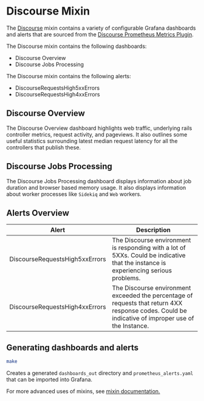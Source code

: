 # Discourse Mixin

The [Discourse](https://meta.discourse.org/) mixin contains a variety of configurable Grafana dashboards and alerts that are sourced from the [Discourse Prometheus Metrics Plugin](https://github.com/discourse/discourse-prometheus).

The Discourse mixin contains the following dashboards:

- Discourse Overview
- Discourse Jobs Processing

The Discourse mixin contains the following alerts:

- DiscourseRequestsHigh5xxErrors
- DiscourseRequestsHigh4xxErrors

## Discourse Overview

The Discourse Overview dashboard highlights web traffic, underlying rails controller metrics, request activity, and pageviews. It also outlines some useful statistics surrounding latest median request latency for all the controllers that publish these.

## Discourse Jobs Processing

The Discourse Jobs Processing dashboard displays information about job duration and browser based memory usage. It also displays information about worker processes like `Sidekiq` and `Web` workers.

## Alerts Overview

| Alert                     | Description                                                                                                                                        |
| ------------------------- | -------------------------------------------------------------------------------------------------------------------------------------------------- |
| DiscourseRequestsHigh5xxErrors | The Discourse environment is responding with a lot of 5XXs. Could be indicative that the instance is experiencing serious problems.                |
| DiscourseRequestsHigh4xxErrors | The Discourse environment exceeded the percentage of requests that return 4XX response codes. Could be indicative of improper use of the Instance. |

## Generating dashboards and alerts

```bash
make
```

Creates a generated `dashboards_out` directory and `prometheus_alerts.yaml` that can be imported into Grafana.

For more advanced uses of mixins, see [mixin documentation.](
https://github.com/monitoring-mixins/docs)
